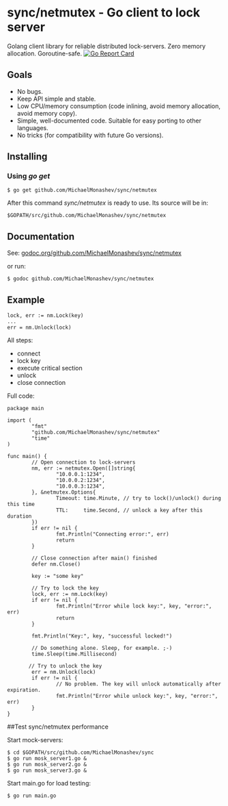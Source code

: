 # sync/netmutex - Go client to lock server

Golang client library for reliable distributed lock-servers. Zero memory allocation. Goroutine-safe.
[![Go Report Card](https://goreportcard.com/badge/github.com/MichaelMonashev/sync/netmutex)](https://goreportcard.com/report/github.com/MichaelMonashev/sync/netmutex)

## Goals

 - No bugs.
 - Keep API simple and stable.
 - Low CPU/memory consumption (code inlining, avoid memory allocation, avoid memory copy).
 - Simple, well-documented code. Suitable for easy porting to other languages.
 - No tricks (for compatibility with future Go versions).

## Installing

### Using *go get*

    $ go get github.com/MichaelMonashev/sync/netmutex

After this command *sync/netmutex* is ready to use. Its source will be in:

    $GOPATH/src/github.com/MichaelMonashev/sync/netmutex

## Documentation

See: [godoc.org/github.com/MichaelMonashev/sync/netmutex](https://godoc.org/github.com/MichaelMonashev/sync/netmutex)

or run:

    $ godoc github.com/MichaelMonashev/sync/netmutex

## Example

    lock, err := nm.Lock(key)
    ...
    err = nm.Unlock(lock)

All steps:

 - connect
 - lock key
 - execute critical section
 - unlock
 - close connection

Full code:

    package main

    import (
            "fmt"
            "github.com/MichaelMonashev/sync/netmutex"
            "time"
    )

    func main() {
            // Open connection to lock-servers
            nm, err := netmutex.Open([]string{
                    "10.0.0.1:1234",
                    "10.0.0.2:1234",
                    "10.0.0.3:1234",
            }, &netmutex.Options{
                    Timeout: time.Minute, // try to lock()/unlock() during this time
                    TTL:     time.Second, // unlock a key after this duration
            })
            if err != nil {
                    fmt.Println("Connecting error:", err)
                    return
            }

            // Close connection after main() finished
            defer nm.Close()

            key := "some key"

            // Try to lock the key
            lock, err := nm.Lock(key)
            if err != nil {
                    fmt.Println("Error while lock key:", key, "error:", err)
                    return
            }

            fmt.Println("Key:", key, "successful locked!")

            // Do something alone. Sleep, for example. ;-)
            time.Sleep(time.Millisecond)

           // Try to unlock the key
            err = nm.Unlock(lock)
            if err != nil {
                    // No problem. The key will unlock automatically after expiration.
                    fmt.Println("Error while unlock key:", key, "error:", err)
            }
    }

##Test sync/netmutex performance

Start mock-servers:

    $ cd $GOPATH/src/github.com/MichaelMonashev/sync
    $ go run mosk_server1.go &
    $ go run mosk_server2.go &
    $ go run mosk_server3.go &


Start main.go for load testing:

    $ go run main.go
